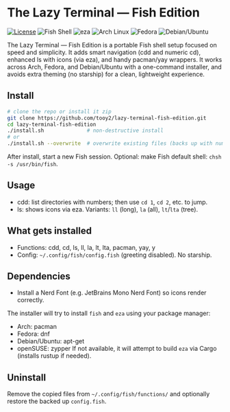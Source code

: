 # The Lazy Terminal — Fish Edition
[![License](https://img.shields.io/badge/License-Apache_2.0-blue.svg)](https://opensource.org/licenses/Apache-2.0)
![Fish Shell](https://img.shields.io/badge/shell-fish-00A0E6?logo=fish)
![eza](https://img.shields.io/badge/tool-eza-7C3AED)
![Arch Linux](https://img.shields.io/badge/support-Arch-blue?logo=arch-linux)
![Fedora](https://img.shields.io/badge/support-Fedora-294172?logo=fedora)
![Debian/Ubuntu](https://img.shields.io/badge/support-Debian%2FUbuntu-A81D33?logo=debian)

The Lazy Terminal — Fish Edition is a portable Fish shell setup focused on speed and simplicity. It adds smart navigation (cdd and numeric cd), enhanced ls with icons (via eza), and handy pacman/yay wrappers. It works across Arch, Fedora, and Debian/Ubuntu with a one-command installer, and avoids extra theming (no starship) for a clean, lightweight experience.

## Install

```bash
# clone the repo or install it zip
git clone https://github.com/tooy2/lazy-terminal-fish-edition.git
cd lazy-terminal-fish-edition
./install.sh              # non-destructive install
# or
./install.sh --overwrite  # overwrite existing files (backs up with numbered suffixes)
```

After install, start a new Fish session. Optional: make Fish default shell: `chsh -s /usr/bin/fish`.

## Usage
- cdd: list directories with numbers; then use `cd 1`, `cd 2`, etc. to jump.
- ls: shows icons via eza. Variants: `ll` (long), `la` (all), `lt`/`lta` (tree).

## What gets installed
- Functions: cdd, cd, ls, ll, la, lt, lta, pacman, yay, y
- Config: `~/.config/fish/config.fish` (greeting disabled). No starship.

## Dependencies
- Install a Nerd Font (e.g. JetBrains Mono Nerd Font) so icons render correctly.

The installer will try to install `fish` and `eza` using your package manager:
- Arch: pacman
- Fedora: dnf
- Debian/Ubuntu: apt-get
- openSUSE: zypper
If not available, it will attempt to build `eza` via Cargo (installs rustup if needed).

## Uninstall
Remove the copied files from `~/.config/fish/functions/` and optionally restore the backed up `config.fish`.


